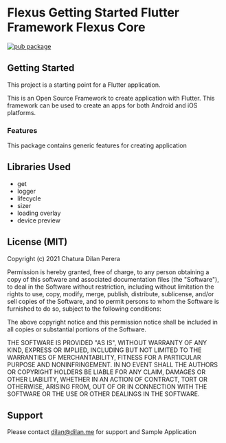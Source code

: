 # Flexus Getting Started Flutter Framework Flexus Core

[![pub package](https://img.shields.io/pub/v/shared_preferences.svg)](https://pub.dev/packages/flexus_core)

## Getting Started

This project is a starting point for a Flutter application.

This is an Open Source Framework to create application with Flutter. This framework can be used to create an apps for both Android and iOS platforms.

### Features

This package contains generic features for creating application

## Libraries Used

- get
- logger
- lifecycle
- sizer
- loading overlay
- device preview

## License (MIT)

Copyright (c) 2021 Chatura Dilan Perera

Permission is hereby granted, free of charge, to any person obtaining a copy
of this software and associated documentation files (the "Software"), to deal
in the Software without restriction, including without limitation the rights
to use, copy, modify, merge, publish, distribute, sublicense, and/or sell
copies of the Software, and to permit persons to whom the Software is
furnished to do so, subject to the following conditions:

The above copyright notice and this permission notice shall be included in all
copies or substantial portions of the Software.

THE SOFTWARE IS PROVIDED "AS IS", WITHOUT WARRANTY OF ANY KIND, EXPRESS OR
IMPLIED, INCLUDING BUT NOT LIMITED TO THE WARRANTIES OF MERCHANTABILITY,
FITNESS FOR A PARTICULAR PURPOSE AND NONINFRINGEMENT. IN NO EVENT SHALL THE
AUTHORS OR COPYRIGHT HOLDERS BE LIABLE FOR ANY CLAIM, DAMAGES OR OTHER
LIABILITY, WHETHER IN AN ACTION OF CONTRACT, TORT OR OTHERWISE, ARISING FROM,
OUT OF OR IN CONNECTION WITH THE SOFTWARE OR THE USE OR OTHER DEALINGS IN THE
SOFTWARE.

## Support

Please contact dilan@dilan.me for support and Sample Application
